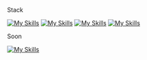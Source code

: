 Stack

[![My Skills](https://skillicons.dev/icons?i=js,bash,c,redux,mysql)](https://skillicons.dev)
[![My Skills](https://skillicons.dev/icons?i=graphql,linux,nodejs,react,nodejs)](https://skillicons.dev)
[![My Skills](https://skillicons.dev/icons?i=ts,tailwind,docker,express,postgres)](https://skillicons.dev)
[![My Skills](https://skillicons.dev/icons?i=git,neovim,mongodb,redis,sqlite)](https://skillicons.dev)

Soon

[![My Skills](https://skillicons.dev/icons?i=rust)](https://skillicons.dev)
